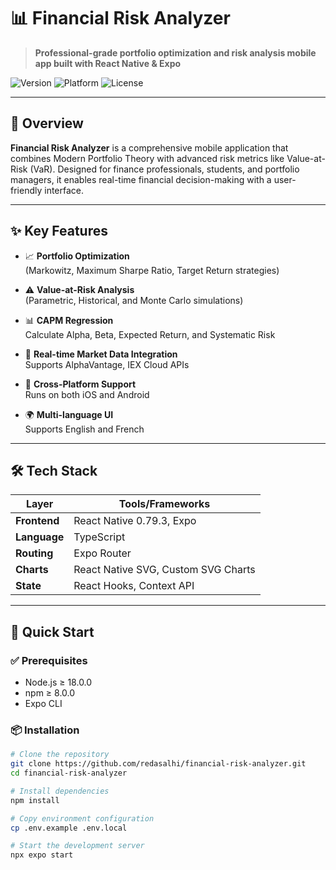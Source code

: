 # 📊 Financial Risk Analyzer

> **Professional-grade portfolio optimization and risk analysis mobile app built with React Native & Expo**

![Version](https://img.shields.io/badge/version-1.0.0-blue.svg)
![Platform](https://img.shields.io/badge/platform-iOS%20%7C%20Android-lightgrey.svg)
![License](https://img.shields.io/badge/license-MIT-green.svg)

---

## 🎯 Overview

**Financial Risk Analyzer** is a comprehensive mobile application that combines Modern Portfolio Theory with advanced risk metrics like Value-at-Risk (VaR). Designed for finance professionals, students, and portfolio managers, it enables real-time financial decision-making with a user-friendly interface.

---

## ✨ Key Features

- 📈 **Portfolio Optimization**  
  (Markowitz, Maximum Sharpe Ratio, Target Return strategies)

- ⚠️ **Value-at-Risk Analysis**  
  (Parametric, Historical, and Monte Carlo simulations)

- 📊 **CAPM Regression**  
  Calculate Alpha, Beta, Expected Return, and Systematic Risk

- 🔄 **Real-time Market Data Integration**  
  Supports AlphaVantage, IEX Cloud APIs

- 📱 **Cross-Platform Support**  
  Runs on both iOS and Android

- 🌍 **Multi-language UI**  
  Supports English and French

---

## 🛠 Tech Stack

| Layer       | Tools/Frameworks                         |
|-------------|-------------------------------------------|
| **Frontend**| React Native 0.79.3, Expo                 |
| **Language**| TypeScript                                |
| **Routing** | Expo Router                               |
| **Charts**  | React Native SVG, Custom SVG Charts       |
| **State**   | React Hooks, Context API                  |

---

## 🚀 Quick Start

### ✅ Prerequisites

- Node.js ≥ 18.0.0  
- npm ≥ 8.0.0  
- Expo CLI  

### 📦 Installation

```bash
# Clone the repository
git clone https://github.com/redasalhi/financial-risk-analyzer.git
cd financial-risk-analyzer

# Install dependencies
npm install

# Copy environment configuration
cp .env.example .env.local

# Start the development server
npx expo start
